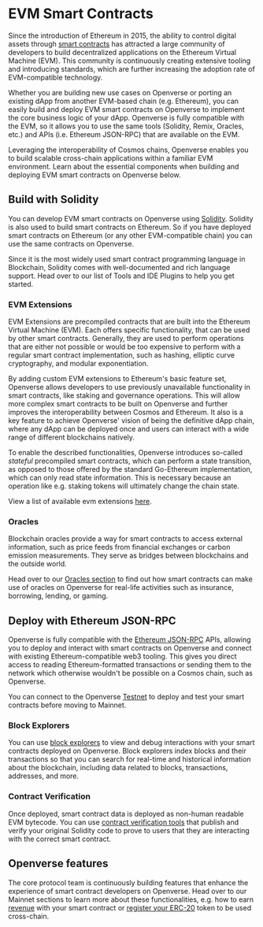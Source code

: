 # EVM Smart Contracts

Since the introduction of Ethereum in 2015,
the ability to control digital assets through [smart contracts](https://ethereum.org/en/smart-contracts/)
has attracted a large community of developers
to build decentralized applications on the Ethereum Virtual Machine (EVM).
This community is continuously creating extensive tooling and introducing standards,
which are further increasing the adoption rate of EVM-compatible technology.

Whether you are building new use cases on Openverse
or porting an existing dApp from another EVM-based chain (e.g. Ethereum),
you can easily build and deploy EVM smart contracts on Openverse to implement the core business logic of your dApp.
Openverse is fully compatible with the EVM,
so it allows you to use the same tools (Solidity, Remix, Oracles, etc.)
and APIs (i.e. Ethereum JSON-RPC) that are available on the EVM.

Leveraging the interoperability of Cosmos chains,
Openverse enables you to build scalable cross-chain applications within a familiar EVM environment.
Learn about the essential components when building and deploying EVM smart contracts on Openverse below.

## Build with Solidity

You can develop EVM smart contracts on Openverse using [Solidity](https://github.com/ethereum/solidity).
Solidity is also used to build smart contracts on Ethereum.
So if you have deployed smart contracts on Ethereum (or any other EVM-compatible chain)
you can use the same contracts on Openverse.

Since it is the most widely used smart contract programming language in Blockchain,
Solidity comes with well-documented and rich language support.
Head over to our list of Tools and IDE Plugins to help you get started.

### EVM Extensions

EVM Extensions are precompiled contracts that are built into the Ethereum Virtual Machine (EVM).
Each offers specific functionality, that can be used by other smart contracts.
Generally, they are used to perform operations that are either not possible
or would be too expensive to perform with a regular smart contract
implementation, such as hashing, elliptic curve cryptography, and modular exponentiation.

By adding custom EVM extensions to Ethereum's basic feature set,
Openverse allows developers to use previously unavailable functionality in smart contracts, like staking and governance operations.
This will allow more complex smart contracts to be built on Openverse and further improves the interoperability between Cosmos and Ethereum.
It also is a key feature to achieve Openverse' vision of being the definitive dApp
chain, where any dApp can be deployed once and users can interact with
a wide range of different blockchains natively.

To enable the described functionalities, Openverse introduces so-called *stateful* precompiled smart contracts,
which can perform a state transition,
as opposed to those offered by the standard Go-Ethereum implementation,
which can only read state information.
This is necessary because an operation like e.g. staking tokens
will ultimately change the chain state.

View a list of available evm extensions [here](evm_extensions.md).

### Oracles

Blockchain oracles provide a way for smart contracts to access external information,
such as price feeds from financial exchanges or carbon emission measurements.
They serve as bridges between blockchains and the outside world.

Head over to our [Oracles section](../../tools/oracles.md) to find out
how smart contracts can make use of oracles on Openverse for real-life activities
such as insurance, borrowing, lending, or gaming.

## Deploy with Ethereum JSON-RPC

Openverse is fully compatible with the [Ethereum JSON-RPC](./../../develop/api/ethereum-json-rpc/) APIs,
allowing you to deploy and interact with smart contracts on Openverse
and connect with existing Ethereum-compatible web3 tooling.
This gives you direct access to reading Ethereum-formatted transactions
or sending them to the network which otherwise wouldn't be possible on a Cosmos chain, such as Openverse.

You can connect to the Openverse [Testnet](../../testnet/index.md)
to deploy and test your smart contracts before moving to Mainnet.

### Block Explorers

You can use [block explorers](../../tools/explorers.md)
to view and debug interactions with your smart contracts deployed on Openverse.
Block explorers index blocks and their transactions
so that you can search for real-time and historical information about the blockchain,
including data related to blocks, transactions, addresses, and more.

### Contract Verification

Once deployed, smart contract data is deployed as non-human readable EVM bytecode.
You can use [contract verification tools](../../tools/contract-verifications.md)
that publish and verify your original Solidity code
to prove to users that they are interacting with the correct smart contract.

## Openverse features

The core protocol team is continuously building features
that enhance the experience of smart contract developers on Openverse.
Head over to our Mainnet sections to learn more about these functionalities,
e.g. how to earn [revenue](../../mainnet.md#revenue) with your smart contract
or [register your ERC-20](../../mainnet.md#token-registration) token
to be used cross-chain.
